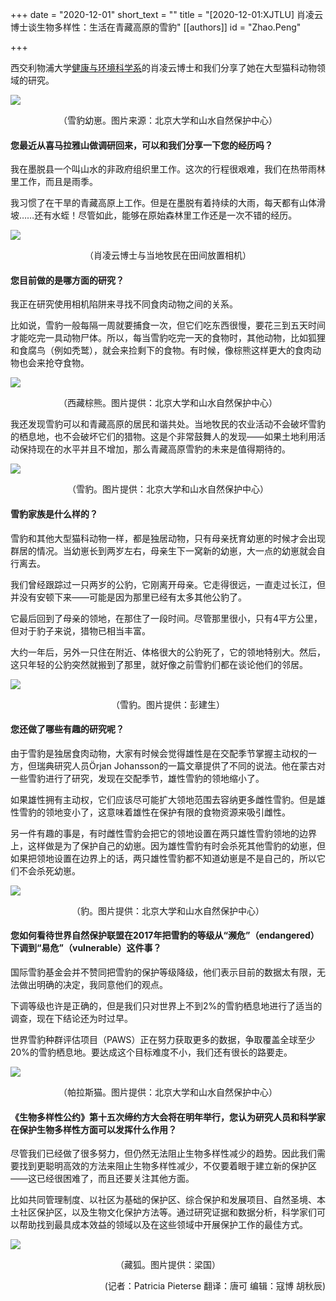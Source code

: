 +++
date = "2020-12-01"
short_text = ""
title = "[2020-12-01:XJTLU] 肖凌云博士谈生物多样性：生活在青藏高原的雪豹"
[[authors]]
    id = "Zhao.Peng"

+++

<p>西交利物浦大学<a href="study/departments/academic-departments/health-and-environmental-sciences/">健康与环境科学系</a>的肖凌云博士和我们分享了她在大型猫科动物领域的研究。<br></p><p><img src="https://www.xjtlu.edu.cn/en/assets/images/news/2020/11/QA_Snow leopard cubs.jpg"></p><p style="text-align: center;">（雪豹幼崽。图片来源：北京大学和山水自然保护中心）</p><h4>您最近从喜马拉雅山做调研回来，可以和我们分享一下您的经历吗？</h4><p>我在墨脱县一个叫山水的非政府组织里工作。这次的行程很艰难，我们在热带雨林里工作，而且是雨季。</p><p>我习惯了在干旱的青藏高原上工作。但是在墨脱有着持续的大雨，每天都有山体滑坡……还有水蛭！尽管如此，能够在原始森林里工作还是一次不错的经历。</p><p><strong></strong></p><p><img src="https://www.xjtlu.edu.cn/en/assets/images/news/2020/11/QA_fieldwork_camera trap.jpg"></p><p style="text-align: center;">（肖凌云博士与当地牧民在田间放置相机）</p><h4>您目前做的是哪方面的研究？</h4><p>我正在研究使用相机陷阱来寻找不同食肉动物之间的关系。</p><p>比如说，雪豹一般每隔一周就要捕食一次，但它们吃东西很慢，要花三到五天时间才能吃完一具动物尸体。所以，每当雪豹吃完一天的食物时，其他动物，比如狐狸和食腐鸟（例如秃鹫），就会来捡剩下的食物。有时候，像棕熊这样更大的食肉动物也会来抢夺食物。</p><p><img src="https://www.xjtlu.edu.cn/en/assets/images/news/2020/11/QA_Tibetan brown bear.jpg"></p><p style="text-align: center;">（西藏棕熊。图片提供：北京大学和山水自然保护中心）</p><p>我还发现雪豹可以和青藏高原的居民和谐共处。当地牧民的农业活动不会破坏雪豹的栖息地，也不会破坏它们的猎物。这是个非常鼓舞人的发现——如果土地利用活动保持现在的水平并且不增加，那么青藏高原雪豹的未来是值得期待的。</p><p><strong></strong></p><p><img src="https://www.xjtlu.edu.cn/en/assets/images/news/2020/11/QA_Snow leopard 2.jpg"></p><p style="text-align: center;">（雪豹。图片提供：北京大学和山水自然保护中心）</p><h4>雪豹家族是什么样的？</h4><p>雪豹和其他大型猫科动物一样，都是独居动物，只有母亲抚育幼崽的时候才会出现群居的情况。当幼崽长到两岁左右，母亲生下一窝新的幼崽，大一点的幼崽就会自行离去。</p><p>我们曾经跟踪过一只两岁的公豹，它刚离开母亲。它走得很远，一直走过长江，但并没有安顿下来——可能是因为那里已经有太多其他公豹了。</p><p>它最后回到了母亲的领地，在那住了一段时间。尽管那里很小，只有4平方公里，但对于豹子来说，猎物已相当丰富。</p><p>大约一年后，另外一只住在附近、体格很大的公豹死了，它的领地特别大。然后，这只年轻的公豹突然就搬到了那里，就好像之前雪豹们都在谈论他们的邻居。</p><p><img src="https://www.xjtlu.edu.cn/en/assets/images/news/2020/11/QA_Snow leopard.jpg"></p><p style="text-align: center;">（雪豹。图片提供：彭建生）</p><h4>您还做了哪些有趣的研究呢？</h4><p>由于雪豹是独居食肉动物，大家有时候会觉得雄性是在交配季节掌握主动权的一方，但瑞典研究人员Örjan Johansson的一篇文章提供了不同的说法。他在蒙古对一些雪豹进行了研究，发现在交配季节，雄性雪豹的领地缩小了。</p><p>如果雄性拥有主动权，它们应该尽可能扩大领地范围去容纳更多雌性雪豹。但是雄性雪豹的领地变小了，这意味着雄性在保护有限的食物资源来吸引雌性。</p><p>另一件有趣的事是，有时雌性雪豹会把它的领地设置在两只雄性雪豹领地的边界上，这样做是为了保护自己的幼崽。因为雄性雪豹有时会杀死其他雪豹的幼崽，但如果把领地设置在边界上的话，两只雄性雪豹都不知道幼崽是不是自己的，所以它们不会杀死幼崽。</p><p><img src="https://www.xjtlu.edu.cn/en/assets/images/news/2020/11/QA_Common leopard.jpg"></p><p style="text-align: center;">（豹。图片提供：北京大学和山水自然保护中心）</p><h4>您如何看待世界自然保护联盟在2017年把雪豹的等级从“濒危”（endangered）下调到“易危”（vulnerable）这件事？</h4><p>国际雪豹基金会并不赞同把雪豹的保护等级降级，他们表示目前的数据太有限，无法做出明确的决定，我同意他们的观点。</p><p>下调等级也许是正确的，但是我们只对世界上不到2%的雪豹栖息地进行了适当的调查，现在下结论还为时过早。</p><p>世界雪豹种群评估项目（PAWS）正在努力获取更多的数据，争取覆盖全球至少20%的雪豹栖息地。要达成这个目标难度不小，我们还有很长的路要走。</p><p><img src="https://www.xjtlu.edu.cn/en/assets/images/news/2020/11/QA_Pallas cat.jpg"></p><p style="text-align: center;">（帕拉斯猫。图片提供：北京大学和山水自然保护中心）</p><h4>《生物多样性公约》第十五次缔约方大会将在明年举行，您认为研究人员和科学家在保护生物多样性方面可以发挥什么作用？</h4><p>尽管我们已经做了很多努力，但仍然无法阻止生物多样性减少的趋势。因此我们需要找到更聪明高效的方法来阻止生物多样性减少，不仅要着眼于建立新的保护区——这已经很困难了，而且还要关注其他方面。</p><p>比如共同管理制度、以社区为基础的保护区、综合保护和发展项目、自然圣境、本土社区保护区，以及生物文化保护方法等。通过研究证据和数据分析，科学家们可以帮助找到最具成本效益的领域以及在这些领域中开展保护工作的最佳方式。</p><p><img src="https://www.xjtlu.edu.cn/en/assets/images/news/2020/11/QA_Tibetan fox.jpg"></p><p style="text-align: center;">（藏狐。图片提供：梁国）</p><p style="text-align: right;">(记者：Patricia Pieterse 翻译：唐可 编辑：寇博 胡秋辰)</p>			
